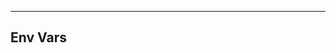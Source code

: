 <!-- Space: Projects -->
<!-- Parent: TerraformAwsIamSystemUser -->
<!-- Title: Env Vars TerraformAwsIamSystemUser -->

<!-- Label: TerraformAwsIamSystemUser -->
<!-- Label: Project -->
<!-- Label: Env Vars -->
<!-- Include: disclaimer.md -->
<!-- Include: ac:toc -->

---

## Env Vars
